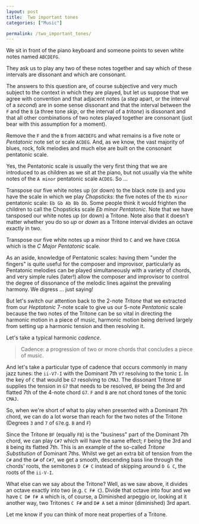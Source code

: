 ```yaml
---
layout: post  
title:  Two important tones
categories: ["Music"]  

permalink: /two_important_tones/
---
```


We sit in front of the piano keyboard and someone points to seven white notes named `ABCDEFG`. 

They ask us to play any two of these notes together and say which of these intervals are dissonant and which are consonant.  

The answers to this question are, of course subjective and very much subject to the context in which they are played, but let us suppose that we agree with convention and that adjacent notes (a *step* apart, or the interval of a *second*) are in some sense dissonant and that the interval between the `F` and the `B` (a three tone *skip*, or the interval of a *tritone*) is dissonant and that all other combinations of two notes played together are consonant (just bear with this assumption for a moment). 

Remove the `F` and the `B` from `ABCDEFG` and what remains is a five note or *Pentatonic* note set or scale `ACDEG`. And, as we know, the vast majority of blues, rock, folk melodies and much else are built on the consonant pentatonic scale.

Yes, the Pentatonic scale is usually the very first thing that we are introduced to as children as we sit at the piano, but not usually via the white notes of the `A minor` pentatonic scale `ACDEG`. So ...  

Transpose our five white notes up (or down) to the black note `Eb` and you have the scale in which we play *Chopsticks*: the five notes of the `Eb minor` pentatonic scale: `Eb Gb Ab Bb Db`. Some people think it would frighten the children to call the Chopsticks scale *Eb minor Pentatonic*. Note that we have tansposed our white notes up (or down) a Tritone. Note also that it doesn't matter whether you do so *up* or *down* as a Tritone interval divides an octave exactly in two.

Transpose our five white notes up a minor third to `C` and we have `CDEGA` which is the *C Major Pentatonic* scale.

As an aside, knowledge of Pentatonic scales: having them "under the fingers" is quite useful for the composer and improvisor, particularly as Pentatonic melodies can be played simultaneously with a variety of chords, and very simple rules (later!) allow the composer and improvisor to control the degree of dissonance of the melodic lines against the prevaling harmony. We digress ... just saying!

But let's switch our attention back to the 2-note *Tritone* that we extracted from our *Heptatonic* 7-note scale to give us our 5-note *Pentatonic* scale because the two notes of the Tritone can be so vital in directing the harmonic motion in a piece of music, harmonic motion being derived largely from setting up a harmonic tension and then resolving it.  

Let's take a typical harmonic *cadence*. 
> Cadence: a progression of two or more chords that concludes a piece of music. 

And let's take a particular type of cadence that occurs commonly in many jazz tunes: the `ii-V7-I` with the Dominant 7th `V7` resolving to the tonic `I`. In the key of `C` that would be `G7` resolving to `CMAJ`. The dissonant Tritone `BF` supplies the tension in `G7` that needs to be resolved, `BF` being the 3rd and flatted 7th of the 4-note chord `G7`. `F` and `B` are not chord tones of the tonic `CMAJ`.

So, when we're short of what to play when presented with a Dominant 7th chord, we can do a lot worse than reach for the two notes of the Tritone (Degrees `3` and `7` of `G7`e.g. `B` and  `F`)

Since the Tritone `BF` (equally `FB`) is the "business" part of the Dominant 7th chord, we can play `C#7` which will have the same effect; `F` being the 3rd and `B` being its flatted 7th. This is an example of the so-called *Tritone Substitution* of Dominant 7ths. Whilst we get an extra bit of tension from the `C#` and the `G#` of `C#7`, we get a smooth, descending bass line through the chords' roots, the semitones `D C# C` instead of skipping around `D G C`, the roots of the `ii-V-I`.

What else can we say about the Tritone? Well, as we saw above, it divides an octave exactly into two (e.g. `C F# C`). Divide that octave into four and we have `C D# F# A` which is, of course, a Diminished arpeggio or, looking at it another way, two Tritones `C F#` and `D# A` set a minor (diminished) 3rd apart. 

Let me know if you can think of more neat properties of a Tritone.

